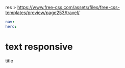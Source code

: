 res > https://www.free-css.com/assets/files/free-css-templates/preview/page253/travel/
```yaml
nav:
hero:

```

# text responsive
title
